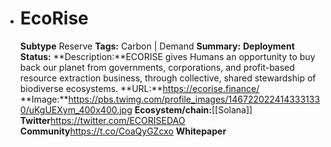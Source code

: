 - # EcoRise
  **Subtype** Reserve
  **Tags:** Carbon | Demand
  **Summary:**
  **Deployment Status:**
  **Description:**ECORISE gives Humans an opportunity to buy back our planet from governments, corporations, and profit-based resource extraction business, through collective, shared stewardship of biodiverse ecosystems.
  **URL:**https://ecorise.finance/
  **Image:**https://pbs.twimg.com/profile_images/1467220224143331330/uKgUEXym_400x400.jpg
  **Ecosystem/chain:**[[Solana]]
  **Twitter**https://twitter.com/ECORISEDAO
  **Community**https://t.co/CoaQyGZcxo
  **Whitepaper**